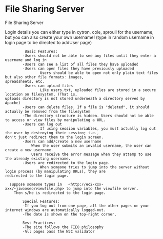# File Sharing Server

File Sharing Server



Login details
    you can either type in cytron, cole, sproull for the username,
    but you can also create your own username! (type in random username in login page to be directed to addUser page)

             Basic Features:
            -Users should not be able to see any files until they enter a username and log in 
            -Users can see a list of all files they have uploaded 
            -Users can open files they have previously uploaded 
                    Users should be able to open not only plain text files but also other file formats: images,                                 spreadsheets, etc.
            -Users can upload files 
                    Like users.txt, uploaded files are stored in a secure location on filesystem. (That is,                                     uploads directory is not stored underneath a directory served by Apache)
            -Users can delete files. If a file is "deleted", it should actually be removed from the filesystem 
            -The directory structure is hidden. Users should not be able to access or view files by manipulating a URL. 
            -Users can log out 
                    If using session variables, you must actually log out the user by destroying their session; i.e.,                           don't just redirect them to the login screen.
            -Users can add/create a new username
                When the user submits an invalid username, the user can create a new username.
                Users receive the error message when they attemp to use the already existing username.
            -Users are redirected to the login page.
                    When someone tries to jump into the server without login process (by manipulating URLs), they are                           redirected to the login page.

      suppose someone types in   <http://ec2-xxx-xxx/~jiwooseo/viewfile.php> to jump into the viewfile server.
        Then s/he is redirected to the login page.
            
            Special Features:
            -If you log out from one page, all the other pages on your internet windows are automatically logged-out.
            -The date is shown on the top-right corner.
            
            Best Practices:
            -The site follows the FIEO philosophy
            -All pages pass the W3C validator 
